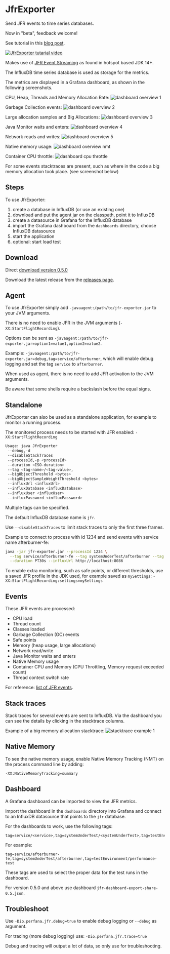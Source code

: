 # JfrExporter

Send JFR events to time series databases.

Now in "beta", feedback welcome!

See tutorial in this [blog post](https://perfana.io/continuous-deep-dive-with-jfr-events/).

[![JfrExporter tutarial video](https://img.youtube.com/vi/rAq2Xo-VoVc/0.jpg)](https://www.youtube.com/watch?v=rAq2Xo-VoVc)

Makes use of [JFR Event Streaming](https://openjdk.org/jeps/349) as found in hotspot based JDK 14+.

The InfluxDB time series database is used as storage for the metrics.

The metrics are displayed in a Grafana dashboard, as shown in the following screenshots.

CPU, Heap, Threads and Memory Allocation Rate:
![dashboard overview 1](images/dashboard-6.jpg)

Garbage Collection events:
![dashboard overview 2](images/dashboard-8.jpg)

Large allocation samples and Big Allocations:
![dashboard overview 3](images/dashboard-7.jpg)

Java Monitor waits and enters:
![dashboard overview 4](images/dashboard-4.jpg)

Network reads and writes:
![dashboard overview 5](images/dashboard-5.jpg)

Native memory usage:
![dashboard overview nmt](images/dashboard-native-memory.jpg)

Container CPU throttle:
![dashboard cpu throttle](images/dashboard-container-cpu-throttle.jpg)

For some events stacktraces are present, such as where in the code a big memory allocation took place.
(see screenshot below)

## Steps

To use JfrExporter:

1. create a database in InfluxDB (or use an existing one)
2. download and put the agent jar on the classpath, point it to InfluxDB
3. create a datasource in Grafana for the InfluxDB database
4. import the Grafana dashboard from the `dashboards` directory, choose InfluxDB datasource
5. start the application
6. optional: start load test

## Download

Direct [download version 0.5.0](https://github.com/perfana/jfr-exporter/releases/download/0.5.0/jfr-exporter-0.5.0.jar)

Download the latest release from the [releases page](https://github.com/perfana/jfr-exporter/releases).

## Agent

To use JfrExporter simply add `-javaagent:/path/to/jfr-exporter.jar` to your JVM arguments.

There is no need to enable JFR in the JVM arguments (`-XX:StartFlightRecording`).

Options can be sent as `-javaagent:/path/to/jfr-exporter.jar=option1=value1,option2=value2`.

Example: `-javaagent:/path/to/jfr-exporter.jar=debug,tag=service/afterburner`, which will enable
debug logging and set the tag `service` to `afterburner`.

When used as agent, there is no need to add JFR activation to the JVM arguments.

Be aware that some shells require a backslash before the equal signs.

## Standalone

JfrExporter can also be used as a standalone application, for example to monitor a running process.

The monitored process needs to be started with JFR enabled: `-XX:StartFlightRecording`

```bash
Usage: java JfrExporter 
 --debug,-d 
 --disableStackTraces
 --processId,-p <processId> 
 --duration <ISO-duration> 
 --tag <tag-name>/<tag-value>,
 --bigObjectThreshold <bytes>
 --bigObjectSampleWeightThreshold <bytes>
 --influxUrl <influxUrl> 
 --influxDatabase <influxDatabase>
 --influxUser <influxUser> 
 --influxPassword <influxPassword>

```

Multiple tags can be specified.

The default InfluxDB database name is `jfr`.

Use `--disableStackTraces` to limit stack traces to only the first three frames.

Example to connect to process with id 1234 and send events with service name afterburner-fe:
```bash
java -jar jfr-exporter.jar --processId 1234 \
  --tag service/afterburner-fe --tag systemUnderTest/afterburner --tag testEnvironment/performance-test \
  --duration PT30s --influxUrl http://localhost:8086
```

To enable extra monitoring, such as safe points, or different thresholds, 
use a saved JFR profile in the JDK used, for example saved as `mySettings`: `-XX:StartFlightRecording:settings=mySettings`

## Events

These JFR events are processed: 
* CPU load
* Thread count
* Classes loaded
* Garbage Collection (GC) events
* Safe points
* Memory (heap usage, large allocations)
* Network read/write
* Java Monitor waits and enters
* Native Memory usage
* Container CPU and Memory (CPU Throttling, Memory request exceeded count)
* Thread context switch rate

For reference: [list of JFR events](https://sap.github.io/SapMachine/jfrevents/).

## Stack traces

Stack traces for several events are sent to InfluxDB.
Via the dashboard you can see the details by clicking in the stacktrace columns.

Example of a big memory allocation stacktrace:
![stacktrace example 1](images/stacktrace-2.jpg)

## Native Memory

To see the native memory usage, enable Native Memory Tracking (NMT) on the process command line by adding:

    -XX:NativeMemoryTracking=summary
    
## Dashboard

A Grafana dashboard can be imported to view the JFR metrics.

Import the dashboard in the `dashboards` directory into Grafana and
connect to an InfluxDB datasource that points to the `jfr` database.

For the dashboards to work, use the following tags:

    tag=service/<service>,tag=systemUnderTest/<systemUnderTest>,tag=testEnvironment/<testEnvironment>

For example:

    tag=service/afterburner-fe,tag=systemUnderTest/afterburner,tag=testEnvironment/performance-test

These tags are used to select the proper data for the test runs in the dashboard.

For version 0.5.0 and above use dashboard `jfr-dashboard-export-share-0.5.json`.

## Troubleshoot

Use `-Dio.perfana.jfr.debug=true` to enable debug logging or `--debug` as argument.

For tracing (more debug logging) use: `-Dio.perfana.jfr.trace=true`

Debug and tracing will output a lot of data, so only use for troubleshooting.

